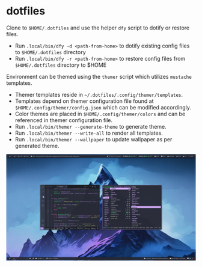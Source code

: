 # dotfiles

Clone to `$HOME/.dotfiles` and use the helper `dfy` script to dotify or restore files.

- Run `.local/bin/dfy -d <path-from-home>` to dotify existing config files to `$HOME/.dotfiles` directory
- Run `.local/bin/dfy -r <path-from-home>` to restore config files from `$HOME/.dotfiles` directory to $HOME

Environment can be themed using the `themer` script which utilizes `mustache` templates.

- Themer templates reside in `~/.dotfiles/.config/themer/templates`.
- Templates depend on themer configuration file found at `$HOME/.config/themer/config.json` which can be modified accordingly.
- Color themes are placed in `$HOME/.config/themer/colors` and can be referenced in themer configuration file.
- Run `.local/bin/themer --generate-theme` to generate theme.
- Run `.local/bin/themer --write-all` to render all templates.
- Run `.local/bin/themer --wallpaper` to update wallpaper as per generated theme.

![Desktop](scrot.png)
